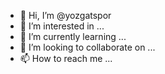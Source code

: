 - 👋 Hi, I’m @yozgatspor
- 👀 I’m interested in ...
- 🌱 I’m currently learning ...
- 💞️ I’m looking to collaborate on ...
- 📫 How to reach me ...

<!---
yozgatspor/yozgatspor is a ✨ special ✨ repository because its `README.md` (this file) appears on your GitHub profile.
You can click the Preview link to take a look at your changes.
--->
